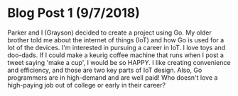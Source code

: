 # Blog Post 1 (9/7/2018)

Parker and I (Grayson) decided to create a project using Go. 
My older brother told me about the internet of things (IoT) and how Go is used for a lot of the devices.
I'm interested in pursuing a career in IoT. 
I love toys and doo-dads. If I could make a keurig coffee machine that runs when I post a tweet saying 'make a cup', I would be so HAPPY.
I like creating convenience and efficiency, and those are two key parts of IoT design.
Also, Go programmers are in high-demand and are well paid! Who doesn't love a high-paying job out of college or early in their career?

